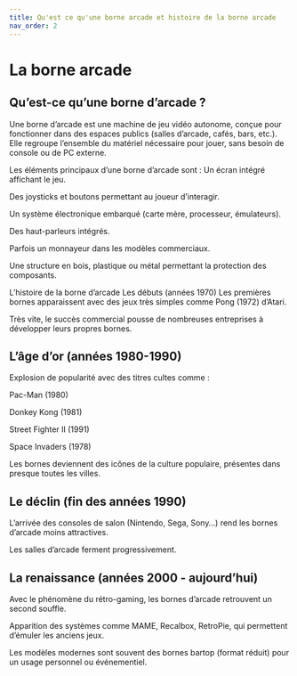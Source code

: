 ```yaml
---
title: Qu'est ce qu'une borne arcade et histoire de la borne arcade
nav_order: 2
---
```


# La borne arcade

## Qu’est-ce qu’une borne d’arcade ?

Une borne d’arcade est une machine de jeu vidéo autonome, conçue pour fonctionner dans des espaces publics (salles d’arcade, cafés, bars, etc.).
Elle regroupe l’ensemble du matériel nécessaire pour jouer, sans besoin de console ou de PC externe.

Les éléments principaux d’une borne d’arcade sont :
Un écran intégré affichant le jeu.

Des joysticks et boutons permettant au joueur d’interagir.

Un système électronique embarqué (carte mère, processeur, émulateurs).

Des haut-parleurs intégrés.

Parfois un monnayeur dans les modèles commerciaux.

Une structure en bois, plastique ou métal permettant la protection des composants.

L’histoire de la borne d’arcade
Les débuts (années 1970)
Les premières bornes apparaissent avec des jeux très simples comme Pong (1972) d’Atari.

Très vite, le succès commercial pousse de nombreuses entreprises à développer leurs propres bornes.

## L’âge d’or (années 1980-1990)

Explosion de popularité avec des titres cultes comme :

Pac-Man (1980)

Donkey Kong (1981)

Street Fighter II (1991)

Space Invaders (1978)

Les bornes deviennent des icônes de la culture populaire, présentes dans presque toutes les villes.

## Le déclin (fin des années 1990)
L’arrivée des consoles de salon (Nintendo, Sega, Sony…) rend les bornes d’arcade moins attractives.

Les salles d’arcade ferment progressivement.

## La renaissance (années 2000 - aujourd’hui)
Avec le phénomène du rétro-gaming, les bornes d’arcade retrouvent un second souffle.

Apparition des systèmes comme MAME, Recalbox, RetroPie, qui permettent d’émuler les anciens jeux.

Les modèles modernes sont souvent des bornes bartop (format réduit) pour un usage personnel ou événementiel.
